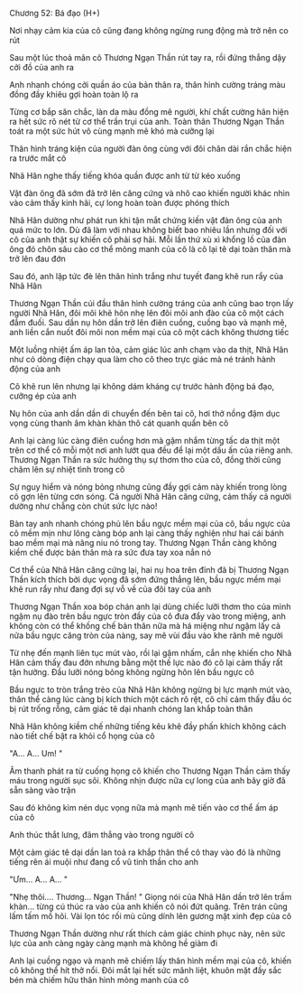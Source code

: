 




Chương 52: Bá đạo (H+)


Nơi nhạy cảm kia của cô cũng đang không ngừng rung động mà trở nên co rút

Sau một lúc thoả mãn cô Thương Ngạn Thần rút tay ra, rồi đứng thẳng dậy cởi đồ của anh ra


Anh nhanh chóng cởi quần áo của bản thân ra, thân hình cường tráng màu đồng đầy khiêu gợi hoàn toàn lộ ra

Từng cơ bắp săn chắc, làn da màu đồng mê người, khí chất cường hãn hiện ra hết sức rõ nét từ cơ thể trần trụi của anh. Toàn thân Thương Ngạn Thần toát ra một sức hút vô cùng mạnh mẽ khó mà cưỡng lại

Thân hình tráng kiện của người đàn ông cùng với đôi chân dài rắn chắc hiện ra trước mắt cô

Nhã Hân nghe thấy tiếng khóa quần được anh từ từ kéo xuống

Vật đàn ông đã sớm đã trở lên căng cứng và nhô cao khiến người khác nhìn vào cảm thấy kinh hãi, cự long hoàn toàn được phóng thích

Nhã Hân dường như phát run khi tận mắt chứng kiến vật đàn ông của anh quá mức to lớn. Dù đã làm với nhau không biết bao nhiêu lần nhưng đối với cô của anh thật sự khiến cô phải sợ hãi. Mỗi lần thứ xù xì khổng lồ của đàn ông đó chôn sâu cào cơ thể mỏng manh của cô là cô lại tê dại toàn thân mà trở lên đau đớn

Sau đó, anh lập tức đè lên thân hình trắng như tuyết đang khẽ run rẩy của Nhã Hân

Thương Ngạn Thần cúi đầu thân hình cường tráng của anh cũng bao trọn lấy người Nhã Hân, đôi môi khẽ hôn nhẹ lên đôi môi anh đào của cô một cách đắm đuối. Sau dần nụ hôn dần trở lên điên cuồng, cuồng bạo và mạnh mẽ, anh liền cắn nuốt đôi môi non mềm mại của cô một cách không thương tiếc

Một luồng nhiệt ấm áp lan tỏa, cảm giác lúc anh chạm vào da thịt, Nhã Hân như có dòng điện chạy qua làm cho cô theo trực giác mà né tránh hành động của anh

Cô khẽ run lên nhưng lại không dám kháng cự trước hành động bá đạo, cưỡng ép của anh

Nụ hôn của anh dần dần di chuyển đến bên tai cô, hơi thở nồng đậm dục vọng cùng thanh âm khàn khàn thô cát quanh quẩn bên cô

Anh lại càng lúc càng điên cuồng hơn mà gặm nhắm từng tấc da thịt một trên cơ thể cô mỗi một nơi anh lướt qua đều để lại một dấu ấn của riêng anh. Thương Ngạn Thần ra sức hưởng thụ sự thơm tho của cô, đồng thời cũng châm lên sự nhiệt tình trong cô

Sự nguy hiểm và nóng bỏng nhưng cũng đầy gợi cảm này khiến trong lòng cô gợn lên từng cơn sóng. Cả người Nhã Hân căng cứng, cảm thấy cả người dường như chẳng còn chút sức lực nào!

Bàn tay anh nhanh chóng phủ lên bầu ngực mềm mại của cô, bầu ngực của cô mềm mịn như lông càng bóp anh lại càng thấy nghiện như hai cái bánh bao mềm mại mà nâng niu nó trong tay. Thương Ngạn Thần càng không kiềm chế được bản thân mà ra sức đưa tay xoa nắn nó

Cơ thể của Nhã Hân căng cứng lại, hai nụ hoa trên đỉnh đã bị Thương Ngạn Thần kích thích bởi dục vọng đã sớm đứng thẳng lên, bầu ngực mềm mại khẽ run rẩy như đang đợi sự vỗ về của đôi tay của anh

Thương Ngạn Thần xoa bóp chán anh lại dùng chiếc lưỡi thơm tho của mình ngậm nụ đào trên bầu ngực tròn đầy của cô đưa đẩy vào trong miệng, anh không còn có thể khống chế bản thân nữa mà há miệng như ngậm lấy cả nửa bầu ngực căng tròn của nàng, say mê vùi đầu vào khe rãnh mê người

Từ nhẹ đến mạnh liên tục mút vào, rồi lại gặm nhấm, cắn nhẹ khiến cho Nhã Hân cảm thấy đau đớn nhưng bằng một thế lực nào đó cô lại cảm thấy rất tận hưởng. Đầu lưỡi nóng bỏng không ngừng hôn lên bầu ngực cô

Bầu ngực to tròn trắng trẻo của Nhã Hân không ngừng bị lực mạnh mút vào, thân thể càng lúc càng bị kích thích một cách rõ rệt, cô chỉ cảm thấy đầu óc bị rút trống rỗng, cảm giác tê dại nhanh chóng lan khắp toàn thân

Nhã Hân không kiềm chế những tiếng kêu khẽ đầy phấn khích không cách nào tiết chế bật ra khỏi cổ họng của cô

"A... A... Um! "

Âm thanh phát ra từ cuống họng cô khiến cho Thương Ngạn Thần cảm thấy máu trong người sục sôi. Không nhịn được nữa cự long của anh bây giờ đã sẵn sàng vào trận

Sau đó không kìm nén dục vọng nữa mà mạnh mẽ tiến vào cơ thể ấm áp của cô

Anh thúc thắt lưng, đâm thẳng vào trong người cô

Một cảm giác tê dại dần lan toả ra khắp thân thể cô thay vào đó là những tiếng rên ái muội như đang cổ vũ tinh thần cho anh

"Ưm... A... A... "

"Nhẹ thôi.... Thương... Ngạn Thần! " Giọng nói của Nhã Hân dần trở lên trầm khàn... từng cú thúc ra vào của anh khiến cô nói đứt quãng. Trên trán cũng lấm tấm mồ hôi. Vài lọn tóc rối mù cũng dính lên gương mặt xinh đẹp của cô

Thương Ngạn Thần dường như rất thích cảm giác chinh phục này, nên sức lực của anh càng ngày càng mạnh mà không hề giảm đi

Anh lại cuồng ngạo và mạnh mẽ chiếm lấy thân hình mềm mại của cô, khiến cô không thể hít thở nổi. Đôi mắt lại hết sức mãnh liệt, khuôn mặt đầy sắc bén mà chiếm hữu thân hình mỏng manh của cô




